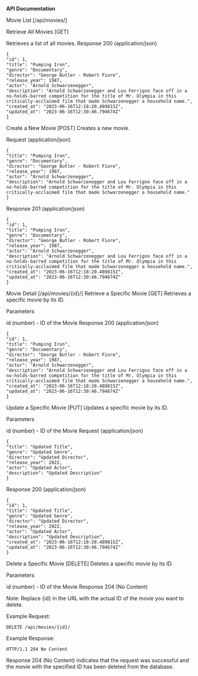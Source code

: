 **API Documentation**

Movie List [/api/movies/]

Retrieve All Movies [GET]

Retrieves a list of all movies.
Response 200 (application/json)

```
{
"id": 1,
"title": "Pumping Iron",
"genre": "Documentary",
"director": "George Butler - Robert Fiore",
"release_year": 1987,
"actor": "Arnold Schwarzenegger",
"description": "Arnold Schwarzenegger and Lou Ferrigno face off in a no-holds-barred competition for the title of Mr. Olympia in this critically-acclaimed film that made Schwarzenegger a household name.",
"created_at": "2023-06-16T12:18:20.489815Z",
"updated_at": "2023-06-16T12:30:46.794674Z"
}
```

Create a New Movie [POST]
Creates a new movie.

Request (application/json)

```
{
"title": "Pumping Iron",
"genre": "Documentary",
"director": "George Butler - Robert Fiore",
"release_year": 1987,
"actor": "Arnold Schwarzenegger",
"description": "Arnold Schwarzenegger and Lou Ferrigno face off in a no-holds-barred competition for the title of Mr. Olympia in this critically-acclaimed film that made Schwarzenegger a household name."
}
```

Response 201 (application/json)

```
{
"id": 1,
"title": "Pumping Iron",
"genre": "Documentary",
"director": "George Butler - Robert Fiore",
"release_year": 1987,
"actor": "Arnold Schwarzenegger",
"description": "Arnold Schwarzenegger and Lou Ferrigno face off in a no-holds-barred competition for the title of Mr. Olympia in this critically-acclaimed film that made Schwarzenegger a household name.",
"created_at": "2023-06-16T12:18:20.489815Z",
"updated_at": "2023-06-16T12:30:46.794674Z"
}
```

Movie Detail [/api/movies/{id}/]
Retrieve a Specific Movie [GET]
Retrieves a specific movie by its ID.

Parameters

id (number) - ID of the Movie
Response 200 (application/json)


```
{
"id": 1,
"title": "Pumping Iron",
"genre": "Documentary",
"director": "George Butler - Robert Fiore",
"release_year": 1987,
"actor": "Arnold Schwarzenegger",
"description": "Arnold Schwarzenegger and Lou Ferrigno face off in a no-holds-barred competition for the title of Mr. Olympia in this critically-acclaimed film that made Schwarzenegger a household name.",
"created_at": "2023-06-16T12:18:20.489815Z",
"updated_at": "2023-06-16T12:30:46.794674Z"
}
```


Update a Specific Movie [PUT]
Updates a specific movie by its ID.

Parameters

id (number) - ID of the Movie
Request (application/json)


```
{
"title": "Updated Title",
"genre": "Updated Genre",
"director": "Updated Director",
"release_year": 2022,
"actor": "Updated Actor",
"description": "Updated Description"
}
```

Response 200 (application/json)


```
{
"id": 1,
"title": "Updated Title",
"genre": "Updated Genre",
"director": "Updated Director",
"release_year": 2022,
"actor": "Updated Actor",
"description": "Updated Description",
"created_at": "2023-06-16T12:18:20.489815Z",
"updated_at": "2023-06-16T12:30:46.794674Z"
}
```

Delete a Specific Movie [DELETE]
Deletes a specific movie by its ID.

Parameters

id (number) - ID of the Movie
Response 204 (No Content)

Note: Replace {id} in the URL with the actual ID of the movie you want to delete.

Example Request:

```
DELETE /api/movies/{id}/
```
Example Response:

```
HTTP/1.1 204 No Content
```
Response 204 (No Content) indicates that the request was successful and the movie with the specified ID has been deleted from the database.


